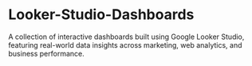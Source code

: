 # Looker-Studio-Dashboards
A collection of interactive dashboards built using Google Looker Studio, featuring real-world data insights across marketing, web analytics, and business performance.

